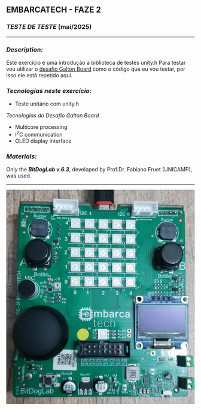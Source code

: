 ## EMBARCATECH - FAZE 2 ##
### *TESTE DE TESTE*   (mai/2025)

---

### *Description:*

Este exercício é uma introdução a biblioteca de testes unity.h
Para testar vou utilizar o [desafio Galton Board](../Desafio_01_Galton_Board) como o código que eu vou testar, por isso ele está repetido aqui.

### *Tecnologias neste exercício:*
* Teste unitário com unity.h

*Tecnologias do Desafio Galton Board*
* Multicore processing
* I<sup>2</sup>C communication
* OLED display interface 

### *Materials:*
Only the ***BitDogLab v.6.3***, developed by Prof.Dr. Fabiano Fruet (UNICAMP), was used.

---

![Imagem da placa](../pics/BitDogLab_v6.3.jpg)
